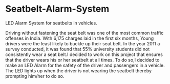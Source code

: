 # Seatbelt-Alarm-System
LED Alarm System for seatbelts in vehicles.


Driving without fastening the seat belt was one of the most common traffic offenses in India. With 6,175 charges laid in the first six months, Young drivers were the least likely to buckle up their seat belt. In the year 2011 a survey conducted, it was found that 55% university students did not consistently wear a seat belt.I decided to work on this project that ensures that the driver wears his or her seatbelt at all times. To do so,I decided to make an LED Alarm for the safety of the driver and passengers in a vehicle. The LED lights up when the driver is not wearing the seatbelt thereby prompting him/her to do so.
